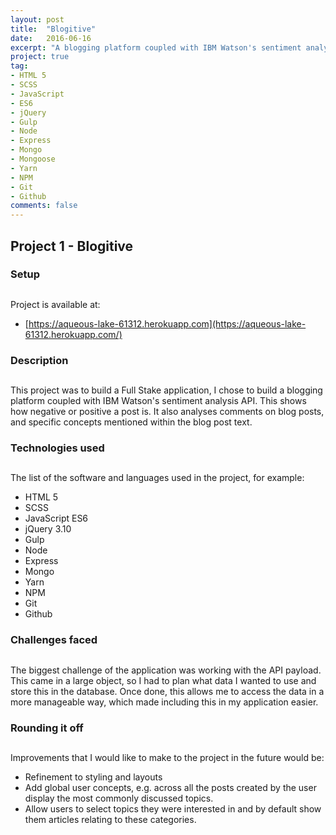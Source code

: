 ```yaml
---
layout: post
title:  "Blogitive"
date:   2016-06-16
excerpt: "A blogging platform coupled with IBM Watson's sentiment analysis API, which shows how negative or positive a post is"
project: true
tag:
- HTML 5
- SCSS
- JavaScript
- ES6
- jQuery
- Gulp
- Node
- Express
- Mongo
- Mongoose
- Yarn
- NPM
- Git
- Github
comments: false
---
```


## Project 1 - Blogitive

### [](https://github.com/timrooke1991/wdi-ldn-project-1#setup)Setup

##

Project is available at:

- [https://aqueous-lake-61312.herokuapp.com](https://aqueous-lake-61312.herokuapp.com/)

### [](https://github.com/timrooke1991/wdi-ldn-project-1#description)Description

##

This project was to build a Full Stake application, I chose to build a blogging platform coupled with IBM Watson's sentiment analysis API. This shows how negative or positive a post is. It also analyses comments on blog posts, and specific concepts mentioned within the blog post text.

### [](https://github.com/timrooke1991/wdi-ldn-project-1#technologies-used)Technologies used

##

The list of the software and languages used in the project, for example:

- HTML 5
- SCSS
- JavaScript ES6
- jQuery 3.10
- Gulp
- Node
- Express
- Mongo
- Yarn
- NPM
- Git
- Github

### [](https://github.com/timrooke1991/wdi-ldn-project-1#challenges-faced)Challenges faced

##

The biggest challenge of the application was working with the API payload. This came in a large object, so I had to plan what data I wanted to use and store this in the database. Once done, this allows me to access the data in a more manageable way, which made including this in my application easier.

### [](https://github.com/timrooke1991/wdi-ldn-project-1#rounding-it-off)Rounding it off

##

Improvements that I would like to make to the project in the future would be:

- Refinement to styling and layouts
- Add global user concepts, e.g. across all the posts created by the user display the most commonly discussed topics.
- Allow users to select topics they were interested in and by default show them articles relating to these categories.
